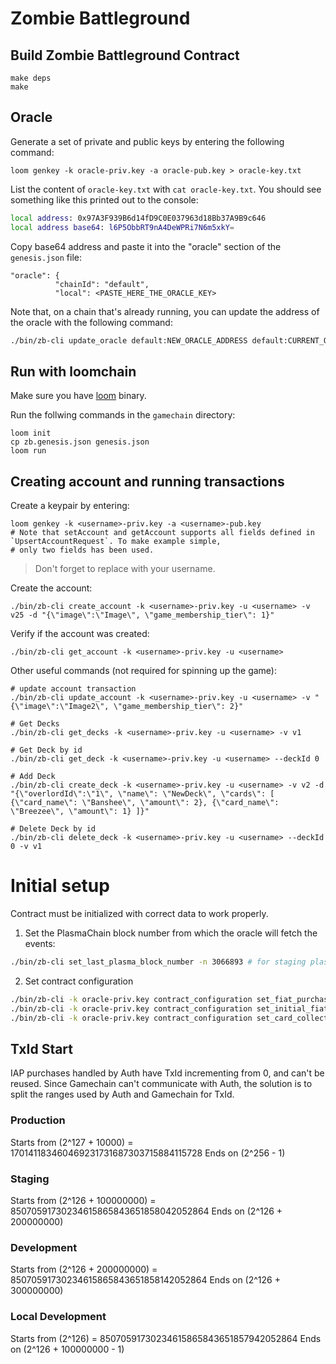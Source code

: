 # Zombie Battleground

## Build Zombie Battleground Contract

```
make deps
make
```

## Oracle

Generate a set of private and public keys by entering the following command:

```
loom genkey -k oracle-priv.key -a oracle-pub.key > oracle-key.txt
```

List the content of `oracle-key.txt` with `cat oracle-key.txt`. You should see something like this printed out to the console:

```bash
local address: 0x97A3F939B6d14fD9C0E037963d18Bb37A9B9c646
local address base64: l6P5ObbRT9nA4DeWPRi7N6m5xkY=
```

Copy base64 address and paste it into the "oracle" section of the `genesis.json` file:

```
"oracle": {
          "chainId": "default",
          "local": <PASTE_HERE_THE_ORACLE_KEY>
```

Note that, on a chain that's already running, you can update the address of the oracle with the following command:

```bash
./bin/zb-cli update_oracle default:NEW_ORACLE_ADDRESS default:CURRENT_ORACLE_ADDRESS -k oracle.priv
```

## Run with loomchain

Make sure you have [loom](github.com/loomnetwork/loomchain) binary.

Run the follwing commands in the `gamechain` directory:
```
loom init
cp zb.genesis.json genesis.json
loom run
```

## Creating account and running transactions

Create a keypair by entering:

```
loom genkey -k <username>-priv.key -a <username>-pub.key
# Note that setAccount and getAccount supports all fields defined in `UpsertAccountRequest`. To make example simple,
# only two fields has been used.
```

> Don't forget to replace <username> with your username.

Create the account:

```
./bin/zb-cli create_account -k <username>-priv.key -u <username> -v v25 -d "{\"image\":\"Image\", \"game_membership_tier\": 1}"
```

Verify if the account was created:

```
./bin/zb-cli get_account -k <username>-priv.key -u <username>
```

Other useful commands (not required for spinning up the game):

```
# update account transaction
./bin/zb-cli update_account -k <username>-priv.key -u <username> -v "{\"image\":\"Image2\", \"game_membership_tier\": 2}"

# Get Decks
./bin/zb-cli get_decks -k <username>-priv.key -u <username> -v v1

# Get Deck by id
./bin/zb-cli get_deck -k <username>-priv.key -u <username> --deckId 0

# Add Deck
./bin/zb-cli create_deck -k <username>-priv.key -u <username> -v v2 -d "{\"overlordId\":\"1\", \"name\": \"NewDeck\", \"cards\": [ {\"card_name\": \"Banshee\", \"amount\": 2}, {\"card_name\": \"Breezee\", \"amount\": 1} ]}"

# Delete Deck by id
./bin/zb-cli delete_deck -k <username>-priv.key -u <username> --deckId 0 -v v1
```

# Initial setup

Contract must be initialized with correct data to work properly.

1. Set the PlasmaChain block number from which the oracle will fetch the events:

```bash
./bin/zb-cli set_last_plasma_block_number -n 3066893 # for staging plasmachain, update accordingly otherwise
```

2. Set contract configuration

```bash
./bin/zb-cli -k oracle-priv.key contract_configuration set_fiat_purchase_contract_version -v 3 # update if contract version changes
./bin/zb-cli -k oracle-priv.key contract_configuration set_initial_fiat_purchase_txid -v 85070591730234615865843651858142052964 # for dev, shift the start accordingly to the last used txid
./bin/zb-cli -k oracle-priv.key contract_configuration set_card_collection_sync_data_version -v v25 # data version to use for card sync, update accordingly to the current data version
```

## TxId Start

IAP purchases handled by Auth have TxId incrementing from 0, and can't be reused. Since Gamechain can't communicate with Auth, the solution is to split the ranges used by Auth and Gamechain for TxId.

### Production

Starts from (2^127 + 10000) = 170141183460469231731687303715884115728
Ends on (2^256 - 1)

### Staging

Starts from (2^126 + 100000000) = 85070591730234615865843651858042052864
Ends on (2^126 + 200000000)

### Development

Starts from (2^126 + 200000000) = 85070591730234615865843651858142052864
Ends on (2^126 + 300000000)

### Local Development

Starts from (2^126) = 85070591730234615865843651857942052864
Ends on (2^126 + 100000000 - 1)